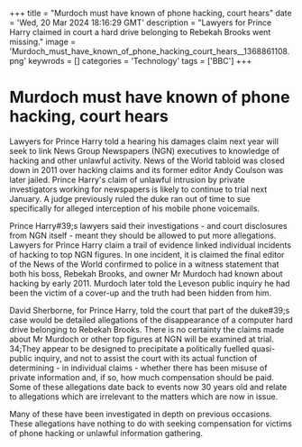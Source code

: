 +++
title = "Murdoch must have known of phone hacking, court hears"
date = 'Wed, 20 Mar 2024 18:16:29 GMT'
description = "Lawyers for Prince Harry claimed in court a hard drive belonging to Rebekah Brooks went missing."
image = 'Murdoch_must_have_known_of_phone_hacking_court_hears__1368861108.png'
keywrods =  []
categories = 'Technology'
tags = ['BBC']
+++

# Murdoch must have known of phone hacking, court hears

Lawyers for Prince Harry told a hearing his damages claim next year will seek to link News Group Newspapers (NGN) executives to knowledge of hacking and other unlawful activity.
News of the World tabloid was closed down in 2011 over hacking claims and its former editor Andy Coulson was later jailed.
Prince Harry's claim of unlawful intrusion by private investigators working for newspapers is likely to continue to trial next January.
A judge previously ruled the duke ran out of time to sue specifically for alleged interception of his mobile phone voicemails.

Prince Harry<bb>#39;s lawyers said their investigations - and court disclosures from NGN itself - meant they should be allowed to put more allegations.
Lawyers for Prince Harry claim a trail of evidence linked individual incidents of hacking to top NGN figures.
In one incident, it is claimed the final editor of the News of the World confirmed to police in a witness statement that both his boss, Rebekah Brooks, and owner Mr Murdoch had known about hacking by early 2011.
Murdoch later told the Leveson public inquiry he had been the victim of a cover-up and the truth had been hidden from him.

David Sherborne, for Prince Harry, told the court that part of the duke<bb>#39;s case would be detailed allegations of the disappearance of a computer hard drive belonging to Rebekah Brooks.
There is no certainty the claims made about Mr Murdoch or other top figures at NGN will be examined at trial.
34;They appear to be designed to precipitate a politically fuelled quasi-public inquiry, and not to assist the court with its actual function of determining - in individual claims - whether there has been misuse of private information and, if so, how much compensation should be paid.
Some of these allegations date back to events now 30 years old and relate to allegations which are irrelevant to the matters which are now in issue.

Many of these have been investigated in depth on previous occasions.
These allegations have nothing to do with seeking compensation for victims of phone hacking or unlawful information gathering.



